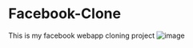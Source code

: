 # Facebook-Clone
This is my facebook webapp cloning project
![image](https://github.com/rajendraxettri/Facebook-Clone/assets/143806308/282ea9f4-6d0e-43ea-8030-e89bf31e6a18)
